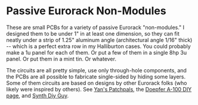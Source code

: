 # Passive Eurorack Non-Modules

These are small PCBs for a variety of passive Eurorack "non-modules." I designed them to be under 1" in at least one dimension, so they can fit neatly under a strip of 1.25" aluminum angle (architectural angle 1/16" thick) -- which is a perfect extra row in my Halliburton cases. You could probably make a 1u panel for each of them. Or put a few of them in a single 8hp 3u panel. Or put them in a mint tin. Or whatever.

The circuits are all pretty simple, use only through-hole components, and the PCBs are all possible to fabricate single-sided by hiding some layers. Some of them circuits are based on designs by other Eurorack folks (who likely were inspired by others). See [Yan's Patchpals](https://www.youtube.com/channel/UChDo3AJkkG8NR5XDoN58YQw), the [Doepfer A-100 DIY page](http://www.doepfer.de/DIY/a100_diy.htm), and [Synth Diy Guy](https://www.youtube.com/channel/UCaTca38SJErVLsfYkrg2R9w).





